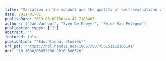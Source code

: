 ```yaml
---
title: "Variation in the conduct and the quality of self-evaluations : a multi-level path analysis"
date: 2011-01-01
publishDate: 2019-06-09T06:44:47.718846Z
authors: ["Jan Vanhoof", "Sven De Maeyer", "Peter Van Petegem"]
publication_types: ["2"]
abstract: ""
featured: false
publication: "*Educational studies*"
url_pdf: "https://hdl.handle.net/10067/837750151162165141"
doi: "10.1080/03055698.2010.506326"
---
```


